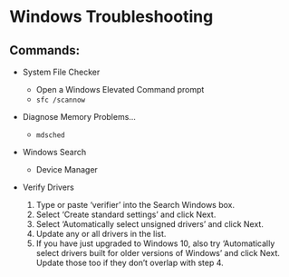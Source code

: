 
# Windows Troubleshooting

## Commands:

- System File Checker
  + Open a Windows Elevated Command prompt
  + ```sfc /scannow```


- Diagnose Memory Problems...
  + ```mdsched```


- Windows Search
  + Device Manager


- Verify Drivers
  1. Type or paste ‘verifier’ into the Search Windows box.
  2. Select ‘Create standard settings’ and click Next.
  3. Select ‘Automatically select unsigned drivers’ and click Next.
  4. Update any or all drivers in the list.
  5. If you have just upgraded to Windows 10, also try ‘Automatically select drivers built for older versions of Windows’ and click Next. Update those too if they don’t overlap with step 4.

